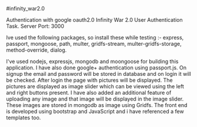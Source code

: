 #infinity_war2.0

Authentication with google oauth2.0
Infinity War 2.0 User Authentication Task.
Server Port: 3000

Ive used the following packages, so install these while testing :-
express,
passport,
mongoose,
path,
multer,
gridfs-stream,
multer-gridfs-storage,
method-override,
dialog.




I've used nodejs, expressjs, mongodb and moongoose for building this application.
I have also done google+ authentication using passport.js.
On signup the email and password will be stored in database and on login it will be checked. 
After login the page with pictures will be displayed.
The pictures are displayed as image slider which can be viewed using the left and right buttons present.
I have also added an additional feature of uploading any image and that image will be displayed in the image slider.
These images are stored in mongodb as image using Gridfs.
The front end is developed using bootstrap and JavaScript and i have referenced a few templates too.

